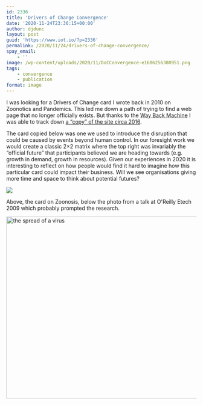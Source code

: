 ```yaml
---
id: 2336
title: 'Drivers of Change Convergence'
date: '2020-11-24T23:36:15+00:00'
author: djdunc
layout: post
guid: 'https://www.iot.io/?p=2336'
permalink: /2020/11/24/drivers-of-change-convergence/
spay_email:
    - ''
image: /wp-content/uploads/2020/11/DoCConvergence-e1606256380951.png
tags:
    - convergence
    - publication
format: image
---
```


I was looking for a Drivers of Change card I wrote back in 2010 on Zoonotics and Pandemics. This led me down a path of trying to find a web page that no longer officially exists. But thanks to the [Way Back Machine](https://web.archive.org/) I was able to track down [a “copy” of the site circa 2016](https://web.archive.org/web/20160310221236/http://www.driversofchange.com/tools/doc/convergence).

The card copied below was one we used to introduce the disruption that could be caused by events beyond human control. In our foresight work we would create a classic 2×2 matrix where the top right was invariably the “official future” that participants believed we are heading towards (e.g. growth in demand, growth in resources). Given our experiences in 2020 it is interesting to reflect on how people would find it hard to imagine how this particular card could impact their business. Will we see organisations giving more time and space to think about potential futures?

[![](https://i0.wp.com/www.iot.io/wp-content/uploads/2020/11/DOCPathogenPromiscuity.png?resize=839%2C1024&ssl=1)](https://web.archive.org/web/20151022164427/http://www.driversofchange.com/tools/doc/convergence/pathogen-promiscuity/)

Above, the card on Zoonosis, below the photo from a talk at O'Reilly Etech 2009 which probably prompted the research. 

<a data-flickr-embed="true" href="https://www.flickr.com/photos/pseudonomad/3350374715/in/album-72177720310701350/" title="the spread of a virus"><img src="https://live.staticflickr.com/3580/3350374715_e38b828c8a_z.jpg" width="640" height="480" alt="the spread of a virus"/></a><script async src="//embedr.flickr.com/assets/client-code.js" charset="utf-8"></script>
